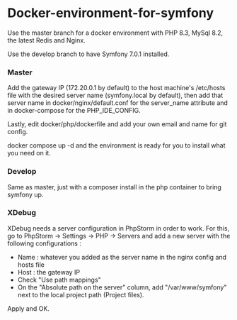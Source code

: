 # Docker-environment-for-symfony

Use the master branch for a docker environment with PHP 8.3, MySql 8.2, the latest Redis and Nginx.

Use the develop branch to have Symfony 7.0.1 installed.

### Master

Add the gateway IP (172.20.0.1 by default) to the host machine's /etc/hosts file with the desired server name (symfony.local by default), 
then add that server name in docker/nginx/default.conf for the server_name attribute and in docker-compose
for the PHP_IDE_CONFIG. 

Lastly, edit docker/php/dockerfile and add your own email and name for git config.

docker compose up -d and the environment is ready for you to install what you need on it.

### Develop

Same as master, just with a composer install in the php container to bring symfony up. 

### XDebug
XDebug needs a server configuration in PhpStorm in order to work. For this, go to 
PhpStorm -> Settings -> PHP -> Servers and add a new server with the following configurations :
- Name : whatever you added as the server name in the nginx config and hosts file
- Host : the gateway IP
- Check "Use path mappings"
- On the "Absolute path on the server" column, add "/var/www/symfony" next to the local project path (Project files).

Apply and OK.